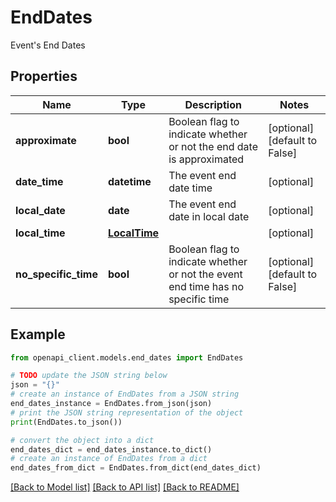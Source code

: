 # EndDates

Event's End Dates

## Properties

Name | Type | Description | Notes
------------ | ------------- | ------------- | -------------
**approximate** | **bool** | Boolean flag to indicate whether or not the end date is approximated | [optional] [default to False]
**date_time** | **datetime** | The event end date time | [optional] 
**local_date** | **date** | The event end date in local date | [optional] 
**local_time** | [**LocalTime**](LocalTime.md) |  | [optional] 
**no_specific_time** | **bool** | Boolean flag to indicate whether or not the event end time has no specific time | [optional] [default to False]

## Example

```python
from openapi_client.models.end_dates import EndDates

# TODO update the JSON string below
json = "{}"
# create an instance of EndDates from a JSON string
end_dates_instance = EndDates.from_json(json)
# print the JSON string representation of the object
print(EndDates.to_json())

# convert the object into a dict
end_dates_dict = end_dates_instance.to_dict()
# create an instance of EndDates from a dict
end_dates_from_dict = EndDates.from_dict(end_dates_dict)
```
[[Back to Model list]](../README.md#documentation-for-models) [[Back to API list]](../README.md#documentation-for-api-endpoints) [[Back to README]](../README.md)


